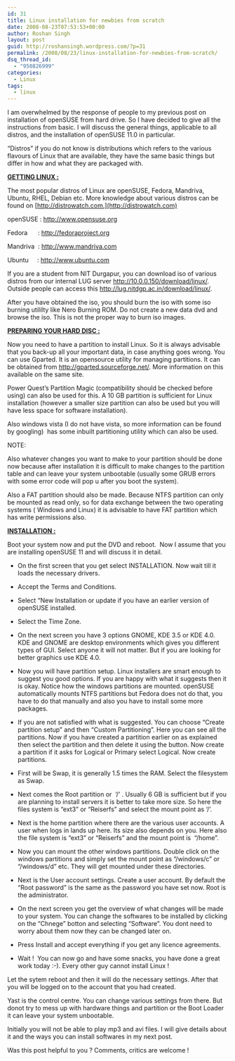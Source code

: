 ```yaml
---
id: 31
title: Linux installation for newbies from scratch
date: 2008-08-23T07:53:53+00:00
author: Roshan Singh
layout: post
guid: http://roshansingh.wordpress.com/?p=31
permalink: /2008/08/23/linux-installation-for-newbies-from-scratch/
dsq_thread_id:
  - "950826999"
categories:
  - Linux
tags:
  - linux
---
```

I am overwhelmed by the response of people to my previous post on installation of openSUSE from hard drive. So I have decided to give all the instructions from basic. I will discuss the general things, applicable to all distros, and the installation of openSUSE 11.0 in particular.

&#8220;Distros&#8221; if you do not know is distributions which refers to the various flavours of Linux that are available, they have the same basic things but differ in how and what they are packaged with.

<span style="text-decoration:underline;"><strong>GETTING LINUX :<br /> </strong></span>

The most popular distros of Linux are openSUSE, Fedora, Mandriva, Ubuntu, RHEL, Debian etc. More knowledge about various distros can be found on [http://distrowatch.com.](http://distrowatch.com)

openSUSE : <http://www.opensuse.org>
  
Fedora      : <http://fedoraproject.org>
  
Mandriva  : <http://www.mandriva.com>
  
Ubuntu     : <http://www.ubuntu.com>

If you are a student from NIT Durgapur, you can download iso of various distros from our internal LUG server <http://10.0.0.150/download/linux/>. Outside people can access this <http://lug.nitdgp.ac.in/download/linux/>.

After you have obtained the iso, you should burn the iso with some iso burning utililty like Nero Burning ROM. Do not create a new data dvd and browse the iso. This is not the proper way to burn iso images.

<span style="text-decoration:underline;"><strong>PREPARING YOUR HARD DISC :</strong></span>

Now you need to have a partition to install Linux. So it is always advisable that you back-up all your important data, in case anything goes wrong. You can use Gparted. It is an opensource utility for managing partitions. It can be obtained from <http://gparted.sourceforge.net/>. More information on this available on the same site.

Power Quest&#8217;s Partition Magic (compatibility should be checked before using) can also be used for this. A 10 GB partition is sufficient for Linux installation (however a smaller size partition can also be used but you will have less space for software installation).

Also windows vista (I do not have vista, so more information can be found by googling)  has some inbuilt partitioning utility which can also be used.

NOTE:

Also whatever changes you want to make to your partition should be done now because after installation it is difficult to make changes to the partition table and can leave your system unbootable (usually some GRUB errors with some error code will pop u after you boot the system).

Also a FAT partition should also be made. Because NTFS partition can only be mounted as read only, so for data exchange between the two operating systems ( Windows and Linux) it is advisable to have FAT partition which has write permissions also.

<span style="text-decoration:underline;"><strong>INSTALLATION :</strong></span>

Boot your system now and put the DVD and reboot.  Now I assume that you are installing openSUSE 11 and will discuss it in detail.

  * On the first screen that you get select INSTALLATION. Now wait till it loads the necessary drivers.


  * Accept the Terms and Conditions.


  * Select &#8220;New Installation or update if you have an earlier version of openSUSE installed.


  * Select the Time Zone.


  * On the next screen you have 3 options GNOME, KDE 3.5 or KDE 4.0. KDE and GNOME are desktop environments which gives you different types of GUI. Select anyone it will not matter. But if you are looking for better graphics use KDE 4.0.


  * Now you will have partition setup. Linux installers are smart enough to suggest you good options. If you are happy with what it suggests then it is okay. Notice how the windows partitions are mounted. openSUSE automatically mounts NTFS partitions but Fedora does not do that, you have to do that manually and also you have to install some more packages.


  * If you are not satisfied with what is suggested. You can choose &#8220;Create partition setup&#8221; and then &#8220;Custom Partitioning&#8221;. Here you can see all the partitions. Now if you have created a partition earlier on as explained then select the partition and then delete it using the button. Now create a partition if it asks for Logical or Primary select Logical. Now create partitions.


  * First will be Swap, it is generally 1.5 times the RAM. Select the filesystem as Swap.


  * Next comes the Root partition or  &#8216;/&#8217; . Usually 6 GB is sufficient but if you are planning to install servers it is better to take more size. So here the files system is &#8220;ext3&#8221; or &#8220;Reiserfs&#8221; and select the mount point as &#8216;/&#8217;.


  * Next is the home partition where there are the various user accounts. A user when logs in lands up here. Its size also depends on you. Here also the file system is &#8220;ext3&#8221; or &#8220;Reiserfs&#8221; and the mount point is  &#8220;/home&#8221;.


  * Now you can mount the other windows partitions. Double click on the windows partitions and simply set the mount point as &#8220;/windows/c&#8221; or &#8220;/windows/d&#8221; etc. They will get mounted under these directories.


  * Next is the User account settings. Create a user account. By default the &#8220;Root password&#8221; is the same as the password you have set now. Root is the administrator.


  * On the next screen you get the overview of what changes will be made to your system. You can change the softwares to be installed by clicking on the &#8220;Chnege&#8221; botton and selecting &#8220;Software&#8221;. You dont need to worry about them now they can be changed later on.


  * Press Install and accept everything if you get any licence agreements.


  * Wait !  You can now go and have some snacks, you have done a great work today :-). Every other guy cannot install Linux !
</ul> 

Let the sytem reboot and then it will do the necessary settings. After that you will be logged on to the account that you had created.

Yast is the control centre. You can change various settings from there. But donot try to mess up with hardware things and partition or the Boot Loader it can leave your system unbootable.

Initially you will not be able to play mp3 and avi files. I will give details about it and the ways you can install softwares in my next post.

Was this post helpful to you ? Comments, critics are welcome !